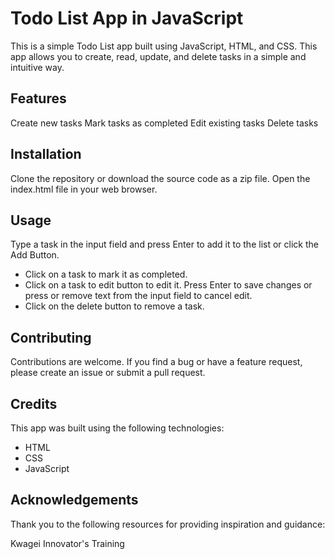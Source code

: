 # Todo List App in JavaScript
This is a simple Todo List app built using JavaScript, HTML, and CSS. This app allows you to create, read, update, and delete tasks in a simple and intuitive way.

## Features
Create new tasks
Mark tasks as completed
Edit existing tasks
Delete tasks

## Installation
Clone the repository or download the source code as a zip file.
Open the index.html file in your web browser.

## Usage
Type a task in the input field and press Enter to add it to the list or click the Add Button.

* Click on a task to mark it as completed.
* Click on a task to edit button to edit it. Press Enter to save changes or press or remove text from the input field 
to cancel edit.
* Click on the delete button to remove a task.


## Contributing
Contributions are welcome. If you find a bug or have a feature request, please create an issue or submit a pull request.

## Credits
This app was built using the following technologies:

- HTML
- CSS
- JavaScript


## Acknowledgements
Thank you to the following resources for providing inspiration and guidance:

Kwagei Innovator's Training
